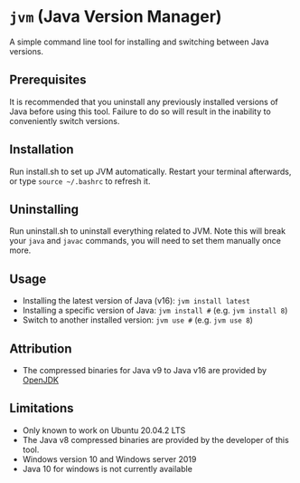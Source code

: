 # `jvm` (Java Version Manager)

A simple command line tool for installing and switching between Java versions.

## Prerequisites

It is recommended that you uninstall any previously installed versions of Java before using this tool. Failure to do so will result in the inability to conveniently switch versions.

## Installation

Run install.sh to set up JVM automatically. Restart your terminal afterwards, or type `source ~/.bashrc` to refresh it.

## Uninstalling

Run uninstall.sh to uninstall everything related to JVM. Note this will break your `java` and `javac` commands, you will need to set them manually once more.

## Usage
- Installing the latest version of Java (v16): `jvm install latest`
- Installing a specific version of Java: `jvm install #` (e.g. `jvm install 8`)
- Switch to another installed version: `jvm use #` (e.g. `jvm use 8`)

## Attribution
- The compressed binaries for Java v9 to Java v16 are provided by [OpenJDK](https://openjdk.java.net/)

## Limitations
- Only known to work on Ubuntu 20.04.2 LTS
- The Java v8 compressed binaries are provided by the developer of this tool. 
- Windows version 10 and Windows server 2019
- Java 10 for windows is not currently available